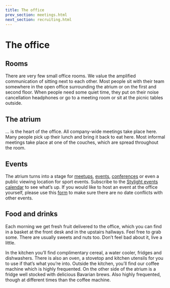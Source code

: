 ```yaml
---
title: The office
prev_section: meetings.html
next_section: recruiting.html
---
```


# The office

## Rooms

There are very few small office rooms. We value the amplified communication of sitting next to each other. Most people sit with their team somewhere in the open office surrounding the atrium or on the first and second floor. When people need some quiet time, they put on their noise cancellation headphones or go to a meeting room or sit at the picnic tables outside.

## The atrium

… is the heart of the office. All company-wide meetings take place here. Many people pick up their lunch and bring it back to eat here. Most informal meetings take place at one of the couches, which are spread throughout the room.

## Events

The atrium turns into a stage for [meetups](http://engineering.stylight.com/), [events](http://blog.stylight.com/category/events/), [conferences](http://daho.am/) or even a public viewing location for sport events. Subscribe to the [Stylight events calendar](https://www.google.com/calendar/render?cid=stylight.de_mp0pspf6i6gukj8032rc4qmcec@group.calendar.google.com) to see what’s up. If you would like to host an event at the office yourself, please use this [form](https://docs.google.com/a/stylight.com/forms/d/1WMW71cJsGtMrAetvXHPJhA88ZSD0JTt8KtnXSvCsNEs/viewform?usp=send_form) to make sure there are no date conflicts with other events.

## Food and drinks

Each morning we get fresh fruit delivered to the office, which you can find in a basket at the front desk and in the upstairs hallways. Feel free to grab some. There are usually sweets and nuts too. Don’t feel bad about it, live a little.

In the kitchen you’ll find complimentary cereal, a water cooler, fridges and dishwashers. There is also an oven, a stovetop and kitchen utensils for you to use if that’s what you’re into. Outside the kitchen, you’ll find our coffee machine which is highly frequented. On the other side of the atrium is a fridge well stocked with delicious Bavarian brews. Also highly frequented, though at different times than the coffee machine.